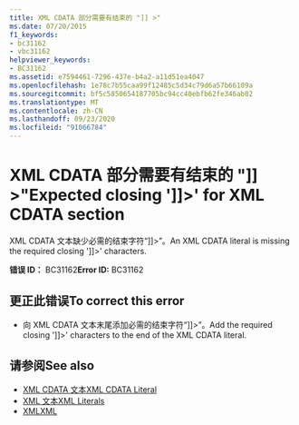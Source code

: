 ```yaml
---
title: XML CDATA 部分需要有结束的 "]] >"
ms.date: 07/20/2015
f1_keywords:
- bc31162
- vbc31162
helpviewer_keywords:
- BC31162
ms.assetid: e7594461-7296-437e-b4a2-a11d51ea4047
ms.openlocfilehash: 1e78c7b55caa99f12485c5d34c79d6a57b66109a
ms.sourcegitcommit: bf5c5850654187705bc94cc40ebfb62fe346ab02
ms.translationtype: MT
ms.contentlocale: zh-CN
ms.lasthandoff: 09/23/2020
ms.locfileid: "91066784"
---
```

# <a name="expected-closing--for-xml-cdata-section"></a><span data-ttu-id="577b6-102">XML CDATA 部分需要有结束的 "]] >"</span><span class="sxs-lookup"><span data-stu-id="577b6-102">Expected closing ']]>' for XML CDATA section</span></span>

<span data-ttu-id="577b6-103">XML CDATA 文本缺少必需的结束字符“]]>”。</span><span class="sxs-lookup"><span data-stu-id="577b6-103">An XML CDATA literal is missing the required closing ']]>' characters.</span></span>  
  
 <span data-ttu-id="577b6-104">**错误 ID：** BC31162</span><span class="sxs-lookup"><span data-stu-id="577b6-104">**Error ID:** BC31162</span></span>  
  
## <a name="to-correct-this-error"></a><span data-ttu-id="577b6-105">更正此错误</span><span class="sxs-lookup"><span data-stu-id="577b6-105">To correct this error</span></span>  
  
- <span data-ttu-id="577b6-106">向 XML CDATA 文本末尾添加必需的结束字符“]]>”。</span><span class="sxs-lookup"><span data-stu-id="577b6-106">Add the required closing ']]>' characters to the end of the XML CDATA literal.</span></span>  
  
## <a name="see-also"></a><span data-ttu-id="577b6-107">请参阅</span><span class="sxs-lookup"><span data-stu-id="577b6-107">See also</span></span>

- [<span data-ttu-id="577b6-108">XML CDATA 文本</span><span class="sxs-lookup"><span data-stu-id="577b6-108">XML CDATA Literal</span></span>](../language-reference/xml-literals/xml-cdata-literal.md)
- [<span data-ttu-id="577b6-109">XML 文本</span><span class="sxs-lookup"><span data-stu-id="577b6-109">XML Literals</span></span>](../language-reference/xml-literals/index.md)
- [<span data-ttu-id="577b6-110">XML</span><span class="sxs-lookup"><span data-stu-id="577b6-110">XML</span></span>](../programming-guide/language-features/xml/index.md)
